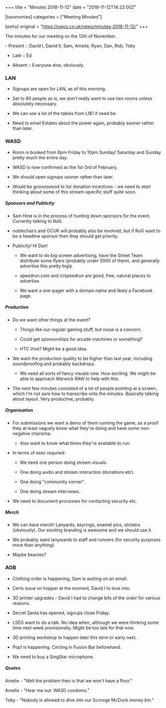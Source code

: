 +++
title = "Minutes 2018-11-12"
date = "2018-11-12T14:22:00Z"

[taxonomies]
categories = ["Meeting Minutes"]

[extra]
original = "https://uwcs.co.uk/news/minutes-2018-11-12/"
+++

<p>The minutes for our meeting on the 12th of November.</p>

<!-- more -->

\- Present :: David I, David II, Sam, Amelie, Ryan, Dan, Rob, Toby  

- Late :: Ed

- Absent :: Everyone else, obviously.

### LAN

- Signups are open for LAN, as of this morning.

- Set to 80 people as is, we don't really want to use two rooms unless absolutely necessary.

- We can use a lot of the tables from LIB1 if need be.

- Need to email Estates about the power again, probably sooner rather than later.

  

### WASD

- Room is booked from 6pm Friday to 10pm Sunday\! Saturday and Sunday pretty much the entire day.

- WASD is now confirmed as the 1st-3rd of February.

- We should open signups sooner rather than later.

- Would be gooooooood to list donation incentives - we need to start thinking about some of this stream-specific stuff quite soon.

  

##### Sponsors and Publicity

- Sam Hine is in the process of hunting down sponsors for the event. Currently talking to RoG.

- noblechairs and OCUΚ will probably also be involved, but if RoG want to be a headline sponsor then they should get priority.

- Publicity\! Hi Dan\!

  - We want to do big screen advertising, have the Street Team distribute some flyers (probably under 5000 of them), and generally advertise this pretty bigly.

  - speedrun.com and /r/speedrun are good, free, natural places to advertise.

  - We want a one-pager with a domain name and likely a Facebook page.

    

##### Production

- Do we want other things at the event?

  - Things like our regular gaming stuff, but noise is a concern.

  - Could get sponsorships for arcade machines or something?

  - HTC Vive? Might be a good idea.

- We want the production quality to be higher than last year, including soundproofing and probably backdrops.

  - We need all sorts of fancy visuals now. How exciting. We might be able to approach Warwick RAW to help with this.

- The next few minutes consisted of a lot of people pointing at a screen, which I'm not sure how to transcribe onto the minutes. Basically talking about layout. Very productive, probably.

  

##### Organisation

- For submissions we want a demo of them running the game, as a proof they at least vaguely know what they're doing and have some non-negative charisma.

  - Also want to know what times they're available to run.

- In terms of exec requried:

  - We need one person doing stream visuals.

  - One doing audio and stream interaction (donations etc).

  - One doing "community corner".

  - One doing stream interviews.

- We need to document processes for contacting security etc.

  

##### Merch

- We can have merch\! Lanyards, keyrings, enamel pins, stickers (obviously). Our existing branding is awesome and we should use it.

- We probably want lanywards to staff and runners (for security purposes more than anything).

- Maybe beanies?

  

### AOB

- Clothing order is happening, Sam is waiting on an email.

- Certs issue on hopper at the moment, David I to look into.

- 3D printer upgrades - David I had to change bits of the order for various reasons.

- Secret Santa has opened, signups close Friday.

- LSEG want to do a talk. No idea when, although we were thinking some time next week provisionally. Might be too late for that now.

- 3D printing workshop to happen later this term or early next.

- Pop\! is happening. Circling in Fusion Bar beforehand.

- We need to buy a SingStar microphone.

  

##### **Quotes**

Amelie - "Well the problem then is that we won't have a floor."

Amelie - "Hear me out. WASD condoms."

Toby - "Nobody is allowed to dive into our Scrooge McDuck money bin."


